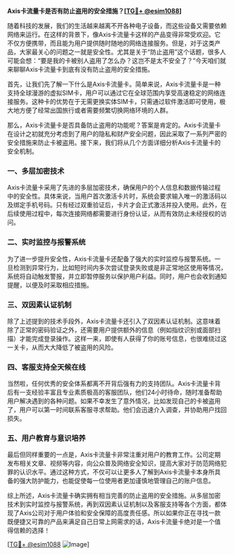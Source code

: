 **Axis卡流量卡是否有防止盗用的安全措施？[[TG💪+ @esim1088](https://t.me/s/esim1088)]**

随着科技的发展，我们的生活越来越离不开各种电子设备，而这些设备又需要依赖网络来运行。在这样的背景下，像Axis卡流量卡这样的产品变得非常受欢迎。它不仅方便携带，而且能为用户提供随时随地的网络连接服务。但是，对于这类产品，大家最关心的问题之一就是安全性。尤其是关于“防止盗用”这个话题，很多人可能会想：“要是我的卡被别人盗用了怎么办？这岂不是太不安全了？”今天咱们就来聊聊Axis卡流量卡到底有没有防止盗用的安全措施。

首先，让我们先了解一下什么是Axis卡流量卡。简单来说，Axis卡流量卡是一种支持全球漫游的虚拟SIM卡，用户可以通过它在全球范围内享受高速稳定的网络连接服务。这种卡的优势在于无需更换实体SIM卡，只需通过软件激活即可使用，极大地方便了经常出国旅行或者需要频繁切换网络环境的人群。

那么，Axis卡流量卡是否具备防止盗用的功能呢？答案是肯定的。Axis卡流量卡在设计之初就充分考虑到了用户的隐私和财产安全问题，因此采取了一系列严密的安全措施来防止卡被盗用。接下来，我们将从几个方面详细分析Axis卡流量卡的安全机制。

### 一、多层加密技术

Axis卡流量卡采用了先进的多层加密技术，确保用户的个人信息和数据传输过程中的安全性。具体来说，当用户首次激活卡片时，系统会要求输入唯一的激活码以及绑定手机号码。只有经过双重验证后，卡片才会正式激活并投入使用。此外，在后续使用过程中，每次连接网络都需要进行身份认证，从而有效防止未经授权的访问。

### 二、实时监控与报警系统

为了进一步提升安全性，Axis卡流量卡还配备了强大的实时监控与报警系统。一旦检测到异常行为，比如短时间内多次尝试登录失败或是非正常地区使用等情况，系统将自动触发警报，并立即暂停服务以保护用户利益。同时，用户也会收到通知提醒，以便及时采取相应措施。

### 三、双因素认证机制

除了上述提到的技术手段外，Axis卡流量卡还引入了双因素认证机制。这意味着除了正常的密码验证之外，还需要用户提供额外的信息（例如指纹识别或面部扫描）才能完成登录操作。这样一来，即使有人获得了你的账号信息，也很难绕过这一关卡，从而大大降低了被盗用的风险。

### 四、客服支持全天候在线

当然啦，任何优秀的安全体系都离不开背后强有力的支持团队。Axis卡流量卡背后有一支经验丰富且专业素质极高的客服团队，他们24小时待命，随时准备帮助用户解决遇到的各种问题。如果不幸发生了意外情况，比如发现自己的卡被盗用了，用户可以第一时间联系客服寻求帮助。他们会迅速介入调查，并协助用户找回损失。

### 五、用户教育与意识培养

最后但同样重要的一点是，Axis卡流量卡非常注重对用户的教育工作。公司定期发布相关文章、视频等内容，向公众普及网络安全知识，提高大家对于防范网络犯罪的认识水平。通过这种方式，不仅可以让更多人了解到Axis卡流量卡本身所具备的强大防护能力，也能促使每一位使用者更加谨慎地管理自己的账户信息。

综上所述，Axis卡流量卡确实拥有相当完善的防止盗用的安全措施。从多层加密技术到实时监控与报警系统，再到双因素认证机制以及客服支持等各个方面，都体现了Axis公司对于用户体验和安全保障的高度责任感。所以如果你正在寻找一款既便捷又可靠的产品来满足自己日常上网需求的话，Axis卡流量卡绝对是一个值得信赖的选择！

[[TG💪+ @esim1088](https://t.me/s/esim1088) ![Image](https://i.postimg.cc/4NQfJmqS/Snipaste-2025-05-13-00-14-12.png)]